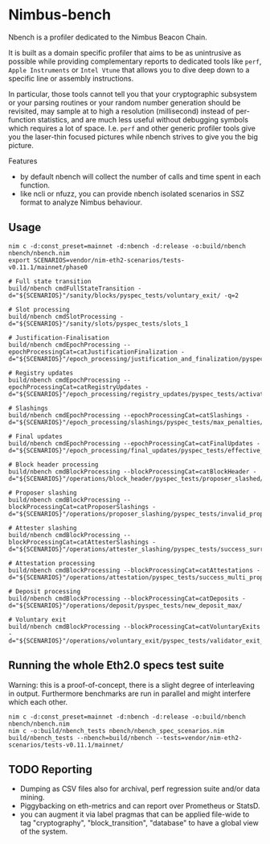 # Nimbus-bench

Nbench is a profiler dedicated to the Nimbus Beacon Chain.

It is built as a domain specific profiler that aims to be
as unintrusive as possible while providing complementary reports
to dedicated tools like ``perf``, ``Apple Instruments`` or ``Intel Vtune``
that allows you to dive deep down to a specific line or assembly instructions.

In particular, those tools cannot tell you that your cryptographic subsystem
or your parsing routines or your random number generation should be revisited,
may sample at to high a resolution (millisecond) instead of per-function statistics,
and are much less useful without debugging symbols which requires a lot of space.
I.e. ``perf`` and other generic profiler tools give you the laser-thin focused pictures
while nbench strives to give you the big picture.

Features
- by default nbench will collect the number of calls and time spent in
  each function.
- like ncli or nfuzz, you can provide nbench isolated scenarios in SSZ format
  to analyze Nimbus behaviour.

## Usage

```
nim c -d:const_preset=mainnet -d:nbench -d:release -o:build/nbench nbench/nbench.nim
export SCENARIOS=vendor/nim-eth2-scenarios/tests-v0.11.1/mainnet/phase0

# Full state transition
build/nbench cmdFullStateTransition -d="${SCENARIOS}"/sanity/blocks/pyspec_tests/voluntary_exit/ -q=2

# Slot processing
build/nbench cmdSlotProcessing -d="${SCENARIOS}"/sanity/slots/pyspec_tests/slots_1

# Justification-Finalisation
build/nbench cmdEpochProcessing --epochProcessingCat=catJustificationFinalization -d="${SCENARIOS}"/epoch_processing/justification_and_finalization/pyspec_tests/234_ok_support/

# Registry updates
build/nbench cmdEpochProcessing --epochProcessingCat=catRegistryUpdates -d="${SCENARIOS}"/epoch_processing/registry_updates/pyspec_tests/activation_queue_efficiency/

# Slashings
build/nbench cmdEpochProcessing --epochProcessingCat=catSlashings -d="${SCENARIOS}"/epoch_processing/slashings/pyspec_tests/max_penalties/

# Final updates
build/nbench cmdEpochProcessing --epochProcessingCat=catFinalUpdates -d="${SCENARIOS}"/epoch_processing/final_updates/pyspec_tests/effective_balance_hysteresis/

# Block header processing
build/nbench cmdBlockProcessing --blockProcessingCat=catBlockHeader -d="${SCENARIOS}"/operations/block_header/pyspec_tests/proposer_slashed/

# Proposer slashing
build/nbench cmdBlockProcessing --blockProcessingCat=catProposerSlashings -d="${SCENARIOS}"/operations/proposer_slashing/pyspec_tests/invalid_proposer_index/

# Attester slashing
build/nbench cmdBlockProcessing --blockProcessingCat=catAttesterSlashings -d="${SCENARIOS}"/operations/attester_slashing/pyspec_tests/success_surround/

# Attestation processing
build/nbench cmdBlockProcessing --blockProcessingCat=catAttestations -d="${SCENARIOS}"/operations/attestation/pyspec_tests/success_multi_proposer_index_iterations/

# Deposit processing
build/nbench cmdBlockProcessing --blockProcessingCat=catDeposits -d="${SCENARIOS}"/operations/deposit/pyspec_tests/new_deposit_max/

# Voluntary exit
build/nbench cmdBlockProcessing --blockProcessingCat=catVoluntaryExits -d="${SCENARIOS}"/operations/voluntary_exit/pyspec_tests/validator_exit_in_future/
```

## Running the whole Eth2.0 specs test suite

Warning: this is a proof-of-concept, there is a slight degree of interleaving in output.
Furthermore benchmarks are run in parallel and might interfere which each other.

```
nim c -d:const_preset=mainnet -d:nbench -d:release -o:build/nbench nbench/nbench.nim
nim c -o:build/nbench_tests nbench/nbench_spec_scenarios.nim
build/nbench_tests --nbench=build/nbench --tests=vendor/nim-eth2-scenarios/tests-v0.11.1/mainnet/
```

## TODO Reporting
- Dumping as CSV files also for archival, perf regression suite and/or data mining.
- Piggybacking on eth-metrics and can report over Prometheus or StatsD.
- you can augment it via label pragmas that can be applied file-wide
  to tag "cryptography", "block_transition", "database" to have a global view
  of the system.
